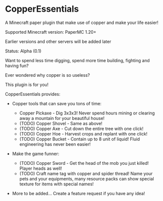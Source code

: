 # CopperEssentials
A Minecraft paper plugin that make use of copper and make your life easier!

Supported Minecraft version: PaperMC 1.20+

Earlier versions and other servers will be added later


Status: Alpha (0.1)


Want to spend less time digging, spend more time building, fighting and having fun?

Ever wondered why copper is so useless?

This plugin is for you!

CopperEssentials provides:
- Copper tools that can save you tons of time:
  - Copper Pickaxe - Dig 3x3x3! Never spend hours mining or clearing away a mountain for your beautiful house!
  - (TODO) Copper Shovel - Same as above!
  - (TODO) Copper Axe - Cut down the entire tree with one click!
  - (TODO) Copper Hoe - Harvest crops and replant with one click!
  - (TODO) Copper Bucket - Contain up to 8 unit of liquid! Fluid engineering has never been easier!

- Make the game funner:
  - (TODO) Copper Sword - Get the head of the mob you just killed! Player heads as well!
  - (TODO) Craft name tag with copper and spider thread! Name your pets and your equipments, many resource packs can show special texture for items with special names!

- More to be added... Create a feature request if you have any idea!

